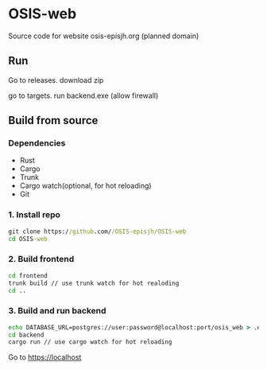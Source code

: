 ﻿# OSIS-web

Source code for website osis-episjh.org (planned domain)

## Run

Go to releases.
download zip

go to targets.
run backend.exe (allow firewall)

## Build from source

### Dependencies

- Rust
- Cargo
- Trunk
- Cargo watch(optional, for hot reloading)
- Git

### 1. Install repo

```bat
git clone https://github.com//OSIS-episjh/OSIS-web
cd OSIS-web
```

### 2. Build frontend

```bat
cd frontend
trunk build // use trunk watch for hot realoding
cd ..
```

### 3. Build and run backend

```bat
echo DATABASE_URL=postgres://user:password@localhost:port/osis_web > .env 
cd backend
cargo run // use cargo watch for hot reloading
```

Go to <https://localhost>
